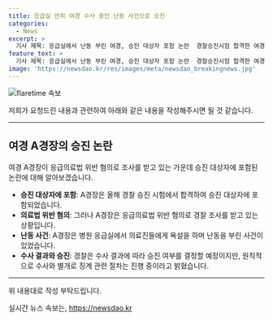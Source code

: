 ```yaml
---
title: 응급실 만취 여경 수사 중인 난동 사건으로 승진
categories:
  - News
excerpt: >
  기사 제목: 응급실에서 난동 부린 여경, 승진 대상자 포함 논란  경찰승진시험 합격한 여경이 응급의료법 위반 혐의로 조사를 받는 논란. A경장은 응급실에서 난동을 부린 후 출동한 경찰을 피해 병원을 떠났다. 경찰은 승진 가능성이 있다고 밝혔지만 징계 절차는 진행 중이라고 전했다. 여경의 승진 여부에 대한 시민들의 관심이 뜨겁게 모아지고 있다.
feature_text: >
  기사 제목: 응급실에서 난동 부린 여경, 승진 대상자 포함 논란  경찰승진시험 합격한 여경이 응급의료법 위반 혐의로 조사를 받는 논란. A경장은 응급실에서 난동을 부린 후 출동한 경찰을 피해 병원을 떠났다. 경찰은 승진 가능성이 있다고 밝혔지만 징계 절차는 진행 중이라고 전했다. 여경의 승진 여부에 대한 시민들의 관심이 뜨겁게 모아지고 있다.
image: 'https://newsdao.kr/res/images/meta/newsdao_breakingnews.jpg'
---
```


<p><img src="https://newsdao.kr/res/images/meta/newsdao_breakingnews.jpg" alt="flaretime 속보" /></p>

<p>저희가 요청드린 내용과 관련하여 아래와 같은 내용을 작성해주시면 될 것 같습니다.</p>

<hr />

<h2 data-ke-size="size26">여경 A경장의 승진 논란</h2>

<p data-ke-size="size16">여경 A경장이 응급의료법 위반 혐의로 조사를 받고 있는 가운데 승진 대상자에 포함된 논란에 대해 알아보겠습니다.</p>

<ul>
  <li><b>승진 대상자에 포함</b>: A경장은 올해 경찰 승진 시험에서 합격하여 승진 대상자에 포함되었습니다.<br /></li>
  <li><b>의료법 위반 혐의</b>: 그러나 A경장은 응급의료법 위반 혐의로 경찰 조사를 받고 있는 상황입니다.<br /></li>
  <li><b>난동 사건</b>: A경장은 병원 응급실에서 의료진들에게 욕설을 하며 난동을 부린 사건이 있었습니다.<br /></li>
  <li><b>수사 결과와 승진</b>: 경찰은 수사 결과에 따라 승진 여부를 결정할 예정이지만, 원칙적으로 수사와 별개로 징계 관련 절차는 진행 중이라고 밝혔습니다.<br /></li>
</ul>

<hr />

<p>위 내용대로 작성 부탁드립니다.</p>
실시간 뉴스 속보는, <a href="https://newsdao.kr" rel="dofollow">https://newsdao.kr</a>


